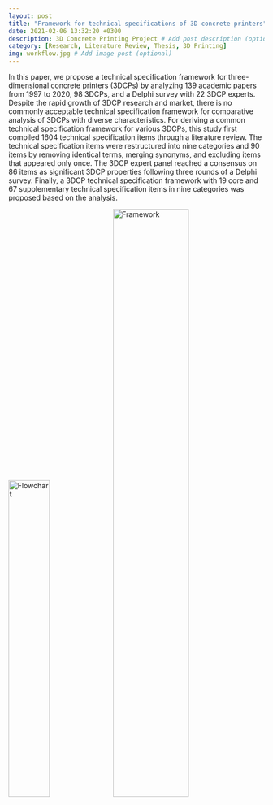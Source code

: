 ```yaml
---
layout: post
title: "Framework for technical specifications of 3D concrete printers"
date: 2021-02-06 13:32:20 +0300
description: 3D Concrete Printing Project # Add post description (optional)
category: [Research, Literature Review, Thesis, 3D Printing]
img: workflow.jpg # Add image post (optional)
---
```

In this paper, we propose a technical specification framework for three-dimensional concrete printers (3DCPs) by analyzing 139 academic papers from 1997 to 2020, 98 3DCPs, and a Delphi survey with 22 3DCP experts. Despite the rapid growth of 3DCP research and market, there is no commonly acceptable technical specification framework for comparative analysis of 3DCPs with diverse characteristics. For deriving a common technical specification framework for various 3DCPs, this study first compiled 1604 technical specification items through a literature review. The technical specification items were restructured into nine categories and 90 items by removing identical terms, merging synonyms, and excluding items that appeared only once. The 3DCP expert panel reached a consensus on 86 items as significant 3DCP properties following three rounds of a Delphi survey. Finally, a 3DCP technical specification framework with 19 core and 67 supplementary technical specification items in nine categories was proposed based on the analysis.

<img src="https://ars.els-cdn.com/content/image/1-s2.0-S0926580521001837-gr1_lrg.jpg" style="width:40%;" alt="Flowchart">
<img src="https://ars.els-cdn.com/content/image/1-s2.0-S0926580521001837-gr10_lrg.jpg" style="width:54.5%;" alt="Framework">
